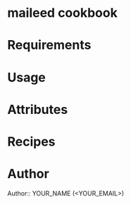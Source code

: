 # maileed cookbook

# Requirements

# Usage

# Attributes

# Recipes

# Author

Author:: YOUR_NAME (<YOUR_EMAIL>)
